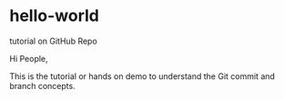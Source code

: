 # hello-world
tutorial on GitHub Repo

Hi People,

This is the tutorial or hands on demo to understand the Git commit and branch concepts.

